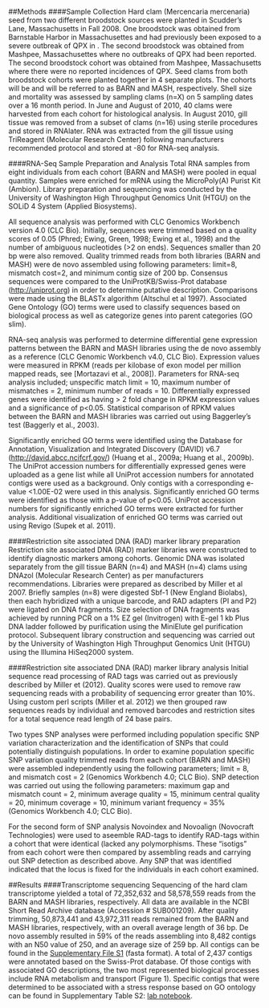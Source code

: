 ##Methods
####Sample Collection
Hard clam (Mercencaria mercenaria) seed from two different broodstock sources were planted in Scudder’s Lane, Massachusetts in Fall 2008. One broodstock was obtained from Barnstable Harbor in Massachusettes and had previously been exposed to a severe outbreak of QPX in . The second broodstock was obtained from Mashpee, Massachusettes where no outbreaks of QPX had been reported. The second broodstock cohort was obtained from Mashpee, Massachusetts where there were no reported incidences of QPX.  Seed clams from both broodstock cohorts were planted together in 4 separate plots. The cohorts will be and will be referred to as BARN and MASH, respectively. Shell size and mortality was assessed by sampling clams (n=X) on 5 sampling dates over a 16 month period. In June and August of 2010, 40 clams were harvested from each cohort for histological analysis. In August 2010, gill tissue was removed from a subset of clams (n=16) using sterile procedures and stored in RNAlater. RNA was extracted from the gill tissue using TriReagent (Molecular Research Center) following manufacturers recommended protocol and stored at -80 for RNA-seq analysis.


####RNA-Seq Sample Preparation and Analysis
Total RNA samples from eight individuals from each cohort (BARN and MASH) were pooled in equal quantity. Samples were enriched for mRNA using the MicroPoly(A) Purist Kit (Ambion). Library preparation and sequencing was conducted by the  University of Washington High Throughput Genomics Unit (HTGU)  on the SOLiD 4 System (Applied Biosystems).

All sequence analysis was performed with CLC Genomics Workbench version 4.0 (CLC Bio). Initially, sequences were trimmed based on a quality scores of 0.05 (Phred; Ewing, Green, 1998; Ewing et al., 1998) and the number of ambiguous nucleotides (>2 on ends). Sequences smaller than 20 bp were also removed. Quality trimmed reads from both libraries (BARN and MASH) were de novo assembled using following parameters: limit=8, mismatch cost=2, and minimum contig size of 200 bp.  Consensus sequences were compared to the UniProtKB/Swiss-Prot database (http://uniprot.org) in order to determine putative description. Comparisons were made using the BLASTx algorithm (Altschul et al 1997).  Associated Gene Ontology (GO) terms were used to classify sequences based on biological process as well as categorize genes into parent categories (GO slim).

RNA-seq analysis was performed to determine differential gene expression patterns between  the BARN and MASH libraries using the de novo assembly as a reference (CLC Genomic Workbench v4.0, CLC Bio). Expression values were measured in RPKM (reads per kilobase of exon model per million mapped reads, see [Mortazavi et al., 2008]). Parameters for RNA-seq analysis included; unspecific match limit = 10, maximum number of mismatches = 2, minimum number of reads = 10. Differentially expressed genes were identified as having  > 2 fold change in RPKM expression values and a significance of p<0.05. Statistical comparison of RPKM values between the BARN and MASH libraries was carried out using Baggerley’s test (Baggerly et al., 2003). 

Significantly enriched GO terms were identified using the Database for Annotation, Visualization and Integrated Discovery (DAVID) v6.7 (http://david.abcc.ncifcrf.gov/) (Huang et al., 2009a; Huang et al., 2009b). The UniProt accession numbers for differentially expressed genes were uploaded as a gene list while all UniProt accession numbers for annotated contigs were used as a background. Only contigs with a corresponding e-value <1.00E-02 were used in this analysis. Significantly enriched GO terms were identified as those with a p-value of p<0.05. UniProt accession numbers for significantly enriched GO terms were extracted for further analysis. Additional visualization of enriched GO terms was carried out using Revigo (Supek et al. 2011).


####Restriction site associated DNA (RAD) marker library preparation
Restriction site associated DNA (RAD) marker libraries were constructed to identify diagnostic markers among cohorts. Genomic DNA was isolated separately from the gill tissue BARN (n=4) and MASH (n=4) clams using DNAzol (Molecular Research Center) as per manufacturers recommendations. Libraries were prepared as described by Miller et al 2007. Briefly samples (n=8) were digested Sbf-1 (New England Biolabs), then each hybridized with a unique barcode, and RAD adapters (PI and P2) were ligated on DNA fragments. Size selection of DNA fragments was achieved by running PCR on a 1% EZ gel (Invitrogen) with E-gel 1 kb Plus DNA ladder followed by purification using the MiniElute gel purification protocol. Subsequent library construction and sequencing was carried out by the University of Washington High Throughput Genomics Unit (HTGU) using the Illumina HiSeq2000 system.


####Restriction site associated DNA (RAD) marker library analysis
Initial sequence read processing of RAD tags was carried out as previously described by Miller et (2012). Quality scores were used to remove raw sequencing reads with a probability of sequencing error greater than 10%. Using custom perl scripts (Miller et al. 2012) we then grouped raw sequences reads by individual and removed barcodes and restriction sites for a total sequence read length of 24 base pairs.

Two types SNP analyses were performed including population specific SNP variation characterization and the identification of SNPs that could potentially distinguish populations. In order to examine population specific SNP variation quality trimmed reads from each cohort (BARN and MASH) were assembled independently using the following parameters; limit = 8, and mismatch cost = 2 (Genomics Workbench 4.0; CLC Bio). SNP detection was carried out using the following parameters:  maximum gap and mismatch count = 2,  minimum average quality = 15, minimum central quality = 20, minimum coverage = 10, minimum variant frequency = 35% (Genomics Workbench 4.0; CLC Bio). 

For the second form of SNP analysis Novoindex and Novoalign (Novocraft Technologies) were used to aseemble RAD-tags to identify RAD-tags within a cohort that were identical (lacked any polymorphisms. These “isotigs” from each cohort were then compared by assembling reads and carrying out SNP detection as described above. Any SNP that was identified indicated that the locus is fixed for the individuals in each cohort examined.

##Results
####Transcriptome sequencing
Sequencing of the hard clam transcriptome yielded a total of 72,352,632 and 58,578,559 reads from the BARN and MASH libraries, respectively. All data are available in the NCBI Short Read Archive database (Accession # SUB001209). After quality trimming, 50,873,441 and 43,972,311 reads remained from the BARN and MASH libraries, respectively, with an overall average length of 36 bp. De novo assembly resulted in 59% of the reads assembling into 8,482 contigs with an N50 value of 250, and an average size of 259 bp. All contigs can be found in the [Supplementary File S1](http://figshare.com/articles/Hard_clam_transcriptome_contigs/90073) (fasta format).  A total of 2,437 contigs were annotated based on the Swiss-Prot database. Of those contigs with associated GO descriptions, the two most represented biological processes include RNA metabolism and transport (Figure 1). Specific contigs that were determined to be associated with a stress response based on GO ontology can be found in Supplementary Table S2: [lab notebook](http://www.google.com/url?q=http%3A%2F%2Fwww.evernote.com%2Fshard%2Fs10%2Fsh%2Ffbaabddb-096b-479c-b097-40ae5343a6c0%2F6810fd1fe28d03dc1ae59d152cc73b16&sa=D&sntz=1&usg=AFQjCNEXGGZfhpupLV_7FMDnJoCxuPhpEg).

